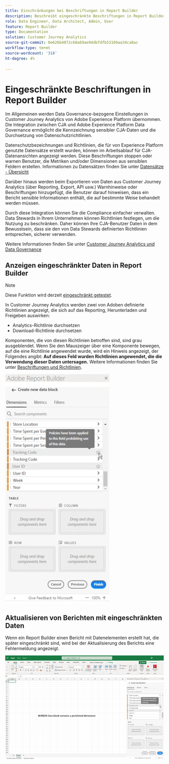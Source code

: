 ```yaml
---
title: Einschränkungen bei Beschriftungen in Report Builder
description: Beschreibt eingeschränkte Beschriftungen in Report Builder
role: Data Engineer, Data Architect, Admin, User
feature: Report Builder
type: Documentation
solution: Customer Journey Analytics
source-git-commit: 0e626b4072c68a69ae94dbfdfb53169aa34ca8ac
workflow-type: tm+mt
source-wordcount: '318'
ht-degree: 4%

---
```



# Eingeschränkte Beschriftungen in Report Builder

Im Allgemeinen werden Data Governance-bezogene Einstellungen in Customer Journey Analytics von Adobe Experience Platform übernommen. Die Integration zwischen CJA und Adobe Experience Platform Data Governance ermöglicht die Kennzeichnung sensibler CJA-Daten und die Durchsetzung von Datenschutzrichtlinien.

Datenschutzbezeichnungen und Richtlinien, die für von Experience Platform genutzte Datensätze erstellt wurden, können im Arbeitsablauf für CJA-Datenansichten angezeigt werden. Diese Beschriftungen stoppen oder warnen Benutzer, die Metriken und/oder Dimensionen aus sensiblen Feldern erstellen. Informationen zu Datensätzen finden Sie unter [Datensätze - Übersicht](https://experienceleague.adobe.com/docs/experience-platform/catalog/datasets/overview.html?lang=de)

Darüber hinaus werden beim Exportieren von Daten aus Customer Journey Analytics (über Reporting, Export, API usw.) Warnhinweise oder Beschriftungen hinzugefügt, die Benutzer darauf hinweisen, dass ein Bericht sensible Informationen enthält, die auf bestimmte Weise behandelt werden müssen.

Durch diese Integration können Sie die Compliance einfacher verwalten. Data Stewards in Ihrem Unternehmen können Richtlinien festlegen, um die Nutzung zu beschränken. Daher können Ihre CJA-Benutzer Daten in dem Bewusstsein, dass sie den von Data Stewards definierten Richtlinien entsprechen, sicherer verwenden.

Weitere Informationen finden Sie unter [Customer Journey Analytics und Data Governance](https://experienceleague.adobe.com/docs/analytics-platform/using/cja-privacy/privacy-overview.html)

## Anzeigen eingeschränkter Daten in Report Builder

>[!NOTE]
>
>Diese Funktion wird derzeit [eingeschränkt getestet](/help/release-notes/releases.md).

In Customer Journey Analytics werden zwei von Adoben definierte Richtlinien angezeigt, die sich auf das Reporting, Herunterladen und Freigeben auswirken:

* Analytics-Richtlinie durchsetzen
* Download-Richtlinie durchsetzen

Komponenten, die von diesen Richtlinien betroffen sind, sind grau ausgeblendet. Wenn Sie den Mauszeiger über eine Komponente bewegen, auf die eine Richtlinie angewendet wurde, wird ein Hinweis angezeigt, der Folgendes angibt: **Auf dieses Feld wurden Richtlinien angewendet, die die Verwendung dieser Daten untersagen.** Weitere Informationen finden Sie unter [Beschriftungen und Richtlinien](https://experienceleague.adobe.com/docs/analytics-platform/using/cja-dataviews/data-governance.html).

![](assets/rb-restricted-label.png)

## Aktualisieren von Berichten mit eingeschränkten Daten

Wenn ein Report Builder einen Bericht mit Datenelementen erstellt hat, die später eingeschränkt sind, wird bei der Aktualisierung des Berichts eine Fehlermeldung angezeigt.

![](assets/error-restricted-data.png)
